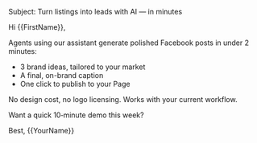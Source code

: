 Subject: Turn listings into leads with AI — in minutes

Hi {{FirstName}},

Agents using our assistant generate polished Facebook posts in under 2 minutes:
- 3 brand ideas, tailored to your market
- A final, on-brand caption
- One click to publish to your Page

No design cost, no logo licensing. Works with your current workflow.

Want a quick 10‑minute demo this week?

Best,
{{YourName}}
